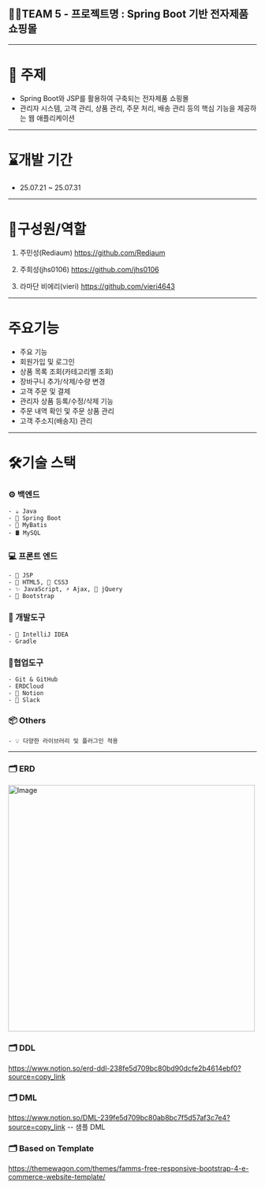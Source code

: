 ## 🧑‍💻TEAM 5 - 프로젝트명 : Spring Boot 기반 전자제품 쇼핑몰 
***
# 🎯 주제
  -  Spring Boot와 JSP를 활용하여 구축되는 전자제품 쇼핑몰 
  -  관리자 시스템, 고객 관리, 상품 관리, 주문 처리, 배송 관리 등의 핵심 기능을 제공하는  웹 애플리케이션
***
# ⌛개발 기간
- 25.07.21 ~ 25.07.31
***
# 🕺구성원/역할
1. 주민성(Rediaum)          <https://github.com/Rediaum>

2. 주희성(jhs0106)        <https://github.com/jhs0106> 

3. 라마단 비에리(vieri)          <https://github.com/vieri4643>
***
# 주요기능
- 주요 기능
- 회원가입 및 로그인
- 상품 목록 조회(카테고리별 조회)
- 장바구니 추가/삭제/수량 변경
- 고객 주문 및 결제
- 관리자 상품 등록/수정/삭제 기능
- 주문 내역 확인 및 주문 상품 관리
- 고객 주소지(배송지) 관리
***
# 🛠️기술 스택

  ### ⚙️ 백엔드
    - ☕ Java
    - 🌱 Spring Boot
    - 🧩 MyBatis
    - 🛢️ MySQL
  
  ### 💻 프론트 엔드
    - 📄 JSP
    - 🧱 HTML5, 🎨 CSS3
    - ✨ JavaScript, ⚡ Ajax, 💫 jQuery
    - 🎀 Bootstrap

  ### 🧰 개발도구
    - 🧠 IntelliJ IDEA
    - Gradle

  ### 🔗협업도구
    - Git & GitHub
    - ERDCloud
    - 📒 Notion
    - 💬 Slack
  ### 📦 Others
    - 💡 다양한 라이브러리 및 플러그인 적용
***    
### 🗂️ ERD
<img width="500" height="500" alt="Image" src="https://github.com/user-attachments/assets/a57db5b2-becc-4688-835f-c126391cf482" />

### 🗂️ DDL
https://www.notion.so/erd-ddl-238fe5d709bc80bd90dcfe2b4614ebf0?source=copy_link
### 🗂️ DML
https://www.notion.so/DML-239fe5d709bc80ab8bc7f5d57af3c7e4?source=copy_link  -- 샘플 DML

### 🗂️ Based on Template
https://themewagon.com/themes/famms-free-responsive-bootstrap-4-e-commerce-website-template/
